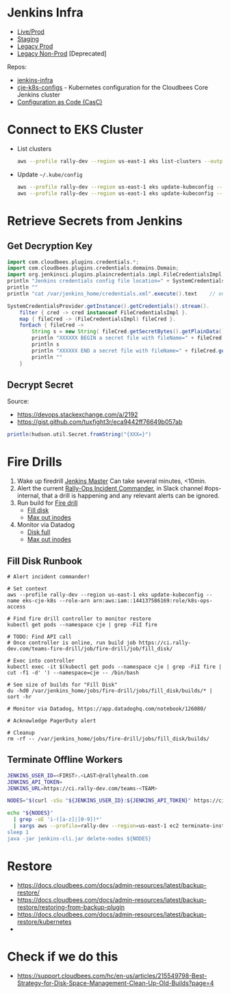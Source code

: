 # Jenkins Infra
* [Live/Prod](https://ci.rally-dev.com/cjoc/)
* [Staging](https://ci-staging.werally.in/cjoc/)
* [Legacy Prod](https://jenkins.werally.in/)
* [Legacy Non-Prod](https://rally-jenkins.werally.in/) [Deprecated]

Repos:
* [jenkins-infra](https://github.com/AudaxHealthInc/jenkins-infra/)
* [cje-k8s-configs](https://github.com/AudaxHealthInc/cje-k8s-configs) - Kubernetes configuration for the Cloudbees Core Jenkins cluster
* [Configuration as Code (CasC)](https://github.com/AudaxHealthInc/cje-jenkins-configs)

# Connect to EKS Cluster

 - List clusters
   ```sh
   aws --profile rally-dev --region us-east-1 eks list-clusters --output text --query    "clusters[?contains(@, 'cje')]"
   ```
 - Update `~/.kube/config`
   ```sh
   aws --profile rally-dev --region us-east-1 eks update-kubeconfig --role-arn arn:aws:iam::144137586169:role/k8s-ops-access --name eks-staging-cje-k8s # eks-cje-k8s
   aws --profile rally-dev --region us-east-1 eks update-kubeconfig --role-arn arn:aws:iam::144137586169:role/k8s-ops-access --name eks-staging-cje-k8s
   ```

# Retrieve Secrets from Jenkins

## Get Decryption Key
```groovy
import com.cloudbees.plugins.credentials.*;  
import com.cloudbees.plugins.credentials.domains.Domain;  
import org.jenkinsci.plugins.plaincredentials.impl.FileCredentialsImpl;
println "Jenkins credentials config file location=" + SystemCredentialsProvider.getConfigFile();  
println ""
println "cat /var/jenkins_home/credentials.xml".execute().text    // only works with files, no un/pw  

SystemCredentialsProvider.getInstance().getCredentials().stream().  
    filter { cred -> cred instanceof FileCredentialsImpl }.  
    map { fileCred -> (FileCredentialsImpl) fileCred }.  
    forEach { fileCred ->   
        String s = new String( fileCred.getSecretBytes().getPlainData() )  
        println "XXXXXX BEGIN a secret file with fileName=" + fileCred.getFileName() + " XXXXXXXXXXXX"  
        println s  
        println "XXXXXX END a secret file with fileName=" + fileCred.getFileName() + " XXXXXXXXXXXX"  
        println ""  
    }
```

## Decrypt Secret

Source:
* https://devops.stackexchange.com/a/2192
* https://gist.github.com/tuxfight3r/eca9442ff76649b057ab

```groovy
println(hudson.util.Secret.fromString("{XXX=}")
```

# Fire Drills

1. Wake up firedrill [Jenkins Master](https://ci.rally-dev.com/cjoc/job/Teams/job/fire-drill/)
	Can take several minutes, <10min.
2. Alert the current [Rally-Ops Incident Commander](https://audaxhealth.pagerduty.com/schedules#P4TWQ2T), in Slack channel #ops-internal, that a drill is happening and any relevant alerts can be ignored.
3. Run build for [Fire drill](https://ci.rally-dev.com/teams-fire-drill/job/fire-drill/)
   * [Fill disk](https://ci.rally-dev.com/teams-fire-drill/job/fire-drill/job/fill_disk/)
   * [Max out inodes](https://ci.rally-dev.com/teams-fire-drill/job/fire-drill/job/fill_inodes/)
4. Monitor via Datadog
   * [Disk full](https://app.datadoghq.com/notebook/126080/)
   * [Max out inodes](https://app.datadoghq.com/notebook/126235/)

## Fill Disk Runbook
```
# Alert incident commander!

# Set context
aws --profile rally-dev --region us-east-1 eks update-kubeconfig --name eks-cje-k8s --role-arn arn:aws:iam::144137586169:role/k8s-ops-access

# Find fire drill controller to monitor restore
kubectl get pods --namespace cje | grep -FiI fire

# TODO: Find API call
# Once controller is online, run build job https://ci.rally-dev.com/teams-fire-drill/job/fire-drill/job/fill_disk/

# Exec into controller
kubectl exec -it $(kubectl get pods --namespace cje | grep -FiI fire | cut -f1 -d' ') --namespace=cje -- /bin/bash

# See size of builds for "Fill Disk"
du -hd0 /var/jenkins_home/jobs/fire-drill/jobs/fill_disk/builds/* | sort -hr

# Monitor via Datadog, https://app.datadoghq.com/notebook/126080/

# Acknowledge PagerDuty alert

# Cleanup
rm -rf -- /var/jenkins_home/jobs/fire-drill/jobs/fill_disk/builds/
```

## Terminate Offline Workers

```bash
JENKINS_USER_ID=<FIRST>.<LAST>@rallyhealth.com
JENKINS_API_TOKEN=
JENKINS_URL=https://ci.rally-dev.com/teams-<TEAM>

NODES="$(curl -sSu "${JENKINS_USER_ID}:${JENKINS_API_TOKEN}" https://ci.rally-dev.com/teams-data/computer/api/json | jq '.computer[].displayName')"

echo "${NODES}"
  | grep -oE 'i-([a-z]|[0-9])*'
  | xargs aws --profile=rally-dev --region=us-east-1 ec2 terminate-instances --instance-ids'
sleep 1
java -jar jenkins-cli.jar delete-nodes ${NODES}
```

# Restore
- https://docs.cloudbees.com/docs/admin-resources/latest/backup-restore/
- https://docs.cloudbees.com/docs/admin-resources/latest/backup-restore/restoring-from-backup-plugin
- https://docs.cloudbees.com/docs/admin-resources/latest/backup-restore/kubernetes
- 

# Check if we do this
* https://support.cloudbees.com/hc/en-us/articles/215549798-Best-Strategy-for-Disk-Space-Management-Clean-Up-Old-Builds?page=4
<!--stackedit_data:
eyJoaXN0b3J5IjpbMzkyNDkwMDk3LDc2MzAyOTkxLC0xOTQ1Mz
QxNDkxLC05NTkwNjczNzYsNTYzMzI2NzQ3LDE2MTUxMDkxMjZd
fQ==
-->